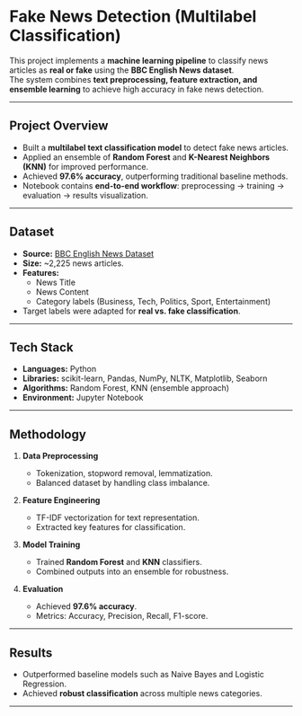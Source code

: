# Fake News Detection (Multilabel Classification)

This project implements a **machine learning pipeline** to classify news articles as **real or fake** using the **BBC English News dataset**.  
The system combines **text preprocessing, feature extraction, and ensemble learning** to achieve high accuracy in fake news detection.  

---

##  Project Overview
- Built a **multilabel text classification model** to detect fake news articles.  
- Applied an ensemble of **Random Forest** and **K-Nearest Neighbors (KNN)** for improved performance.  
- Achieved **97.6% accuracy**, outperforming traditional baseline methods.  
- Notebook contains **end-to-end workflow**: preprocessing → training → evaluation → results visualization.  

---

##  Dataset
- **Source:** [BBC English News Dataset](https://www.kaggle.com/datasets/yufengdev/bbc-fulltext-and-category)  
- **Size:** ~2,225 news articles.  
- **Features:**  
  - News Title  
  - News Content  
  - Category labels (Business, Tech, Politics, Sport, Entertainment)  
- Target labels were adapted for **real vs. fake classification**.  

---

##  Tech Stack
- **Languages:** Python  
- **Libraries:** scikit-learn, Pandas, NumPy, NLTK, Matplotlib, Seaborn  
- **Algorithms:** Random Forest, KNN (ensemble approach)  
- **Environment:** Jupyter Notebook  

---

##  Methodology
1. **Data Preprocessing**  
   - Tokenization, stopword removal, lemmatization.  
   - Balanced dataset by handling class imbalance.  

2. **Feature Engineering**  
   - TF-IDF vectorization for text representation.  
   - Extracted key features for classification.  

3. **Model Training**  
   - Trained **Random Forest** and **KNN** classifiers.  
   - Combined outputs into an ensemble for robustness.  

4. **Evaluation**  
   - Achieved **97.6% accuracy**.  
   - Metrics: Accuracy, Precision, Recall, F1-score.  

---

##  Results
- Outperformed baseline models such as Naive Bayes and Logistic Regression.  
- Achieved **robust classification** across multiple news categories.  


---
